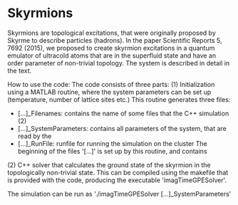 # Skyrmions

Skyrmions are topological excitations, that were originally proposed by Skyrme to describe particles (hadrons). In the paper Scientific Reports 5, 7692 (2015), we proposed to create skyrmion excitations in a quantum emulator of ultracold atoms that are in the superfluid state and have an order parameter of non-trivial topology. The system is described in detail in the text.

How to use the code:
The code consists of three parts: 
(1) Initialization using a MATLAB routine, where the system parameters can be set up (temperature, number of lattice sites etc.)
This routine generates three files: 
- [...]_Filenames: contains the name of some files that the C++ simulation (2)
- [...]_SystemParameters: contains all parameters of the system, that are read by the 
- [...]_RunFile: runfile for running the simulation on the cluster
The beginning of the files '[...]' is set up by this routine, and contains 

(2) C++ solver that calculates the ground state of the skyrmion in the topologically non-trivial state. This can be compiled using the makefile that is provided with the code, producing the executable 'imagTimeGPESolver'. 

The simulation can be run as './imagTimeGPESolver [...]_SystemParameters'
